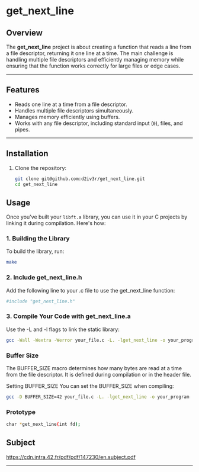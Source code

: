 # get_next_line

## Overview
The **get_next_line** project is about creating a function that reads a line from a file descriptor, returning it one line at a time. The main challenge is handling multiple file descriptors and efficiently managing memory while ensuring that the function works correctly for large files or edge cases.

---

## Features
- Reads one line at a time from a file descriptor.
- Handles multiple file descriptors simultaneously.
- Manages memory efficiently using buffers.
- Works with any file descriptor, including standard input (`0`), files, and pipes.

---

## Installation
1. Clone the repository:
   ```bash
   git clone git@github.com:d2iv3r/get_next_line.git
   cd get_next_line

## Usage

Once you've built your `libft.a` library, you can use it in your C projects by linking it during compilation. Here's how:

### 1. **Building the Library**
To build the library, run:
```bash
make
```

### 2. **Include get_next_line.h**

Add the following line to your .c file to use the get_next_line function:

```bash
#include "get_next_line.h"
```

### 3. **Compile Your Code with get_next_line.a**

Use the -L and -l flags to link the static library:


```bash
gcc -Wall -Wextra -Werror your_file.c -L. -lget_next_line -o your_program
```
### Buffer Size

The BUFFER_SIZE macro determines how many bytes are read at a time from the file descriptor. It is defined during compilation or in the header file.

Setting BUFFER_SIZE
You can set the BUFFER_SIZE when compiling:

```bash
gcc -D BUFFER_SIZE=42 your_file.c -L. -lget_next_line -o your_program

```

### Prototype

```bash
char *get_next_line(int fd);
```

## Subject
https://cdn.intra.42.fr/pdf/pdf/147230/en.subject.pdf

---
